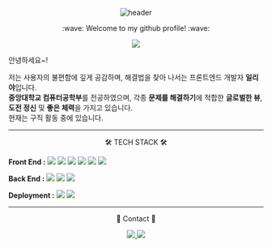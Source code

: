 <div align="center"> 
  
![header](https://capsule-render.vercel.app/api?type=waving&color=9775fa&height=150&&animation=blink&fontAlign=50&fontColor=ffffff&section=header&text=ILYA)

<p align='center'>:wave: Welcome to my github profile! :wave:</p>

<a href="https://hits.seeyoufarm.com"><img src="https://hits.seeyoufarm.com/api/count/incr/badge.svg?url=https%3A%2F%2Fgithub.com%2Fden4592%2Fhit-counter&count_bg=%23CD77D3&title_bg=%23555555&icon=react.svg&icon_color=%23E7E7E7&title=hits&edge_flat=false"/></a>


<p align="left">안녕하세요~!</p>
<p align="left">저는 사용자의 불편함에 깊게 공감하며, 해결법을 찾아 나서는 프론트엔드 개발자 <strong>일리야</strong>입니다.</br>
<strong>중앙대학교 컴퓨터공학부</strong>를 전공하였으며, 각종 <strong>문제를 해결하기</strong>에 적합한 <strong>글로벌한 뷰</strong>,<strong>도전 정신</strong> 및 <strong>좋은 체력</strong>을 가지고 있습니다.</br> 
현재는 구직 활동 중에 있습니다.
</p>
<hr> 

<p>🛠 TECH STACK 🛠</p>
<p align='left'><strong>Front End :</strong>  
<img src="https://img.shields.io/badge/html5-E34F26?style=for-the-badge&logo=html5&logoColor=white">
<img src="https://img.shields.io/badge/css-1572B6?style=for-the-badge&logo=css3&logoColor=white">
<img src="https://img.shields.io/badge/sass-CC6699?style=for-the-badge&logo=sass&logoColor=white">  
<img src="https://img.shields.io/badge/javascript-F7DF1E?style=for-the-badge&logo=javascript&logoColor=black">
<img src="https://img.shields.io/badge/typescript-61DAFB?style=for-the-badge&logo=typescript&logoColor=black">
<img src="https://img.shields.io/badge/react-61DAFB?style=for-the-badge&logo=react&logoColor=black"></p>

<p align="left"><strong>Back End :</strong>  
<img src="https://img.shields.io/badge/node.js-339933?style=for-the-badge&logo=Node.js&logoColor=white">
<img src="https://img.shields.io/badge/express-000000?style=for-the-badge&logo=express&logoColor=white">
<img src="https://img.shields.io/badge/mongoDB-47A248?style=for-the-badge&logo=MongoDB&logoColor=white">  </p>

<p align="left">
<strong>Deployment :</strong>  
<img src="https://img.shields.io/badge/aws amplify-FF9900?style=for-the-badge&logo=aws amplify&logoColor=white"> 
<img src="https://img.shields.io/badge/amazon ec2-FF9900?style=for-the-badge&logo=amazon ec2&logoColor=white">    
</p>

<hr> 

<p>📨 Contact 📨</p>
<div>
    <a href="mailto:ilya974592@gmail.com">
        <img src="https://img.shields.io/badge/Gmail-EA4335?style=for-the-badge&logo=Gmail&logoColor=white"> 
    </a>
  <a href="mailto:den4592@naver.com">
        <img src="https://img.shields.io/badge/naver-green?style=for-the-badge&logo=naver&logoColor=white"> 
    </a>
</div><br>

</div>

